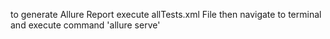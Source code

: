 
to generate Allure Report execute allTests.xml File then navigate to terminal and execute command 'allure serve'
